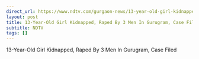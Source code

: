 ```yaml
---
direct_url: https://www.ndtv.com/gurgaon-news/13-year-old-girl-kidnapped-raped-by-3-men-in-gurugram-case-filed-4705481
layout: post
title: 13-Year-Old Girl Kidnapped, Raped By 3 Men In Gurugram, Case Filed
subtitle: NDTV
tags: []
---
```


13-Year-Old Girl Kidnapped, Raped By 3 Men In Gurugram, Case Filed
